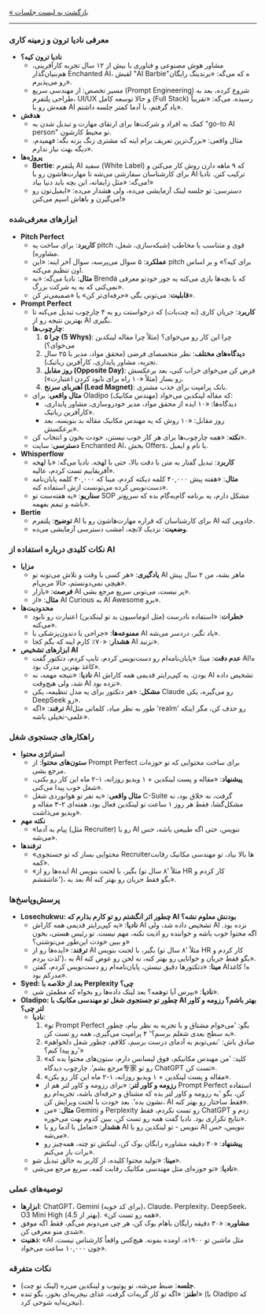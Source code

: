 [« بازگشت به لیست جلسات](../../../../../)

---

### معرفی نادیا ترون و زمینه کاری
- **نادیا ترون کیه؟**  
  - مشاور هوش مصنوعی و فناوری با بیش از ۱۲ سال تجربه کارآفرینی، هم‌بنیان‌گذار Enchanted AI، لقبش "AI Barbie"ه که می‌گه: «برندینگ رایگان رو می‌پذیرم».  
  - مسیر تخصص: از مهندسی سریع (Prompt Engineering) شروع کرده، بعد به طراحی پلتفرم، UI/UX و حالا توسعه کامل (Full Stack) رسیده. می‌گه: «تقریباً همه‌ش رو با AI یاد گرفتم، با آدما کمتر جلسه داشتم».  
- **هدفش**  
  - کمک به افراد و شرکت‌ها برای ارتقای مهارت و تبدیل شدن به "go-to AI person" تو محیط کارشون.  
  - مثال واقعی: «بزرگ‌ترین تعریف برام اینه که مشتری زنگ بزنه بگه: فهمیدم، دیگه بهت نیاز ندارم».  
- **پروژه‌ها**  
  - **Bertie**: پلتفرم AI سفید (White Label) که ۹ ماهه دارن روش کار می‌کنن و برای کارشناسان سفارشی می‌شه تا مهارت‌هاشون رو با AI ترکیب کنن. نادیا می‌گه: «مثل زایمانه، این بچه باید دنیا بیاد!»  
  - دسترسی: تو جلسه لینک آزمایشی می‌ده، ولی هشدار می‌ده: «ایمیل‌تون رو می‌گیرن و باهاش اسپم می‌کنن!»  

### ابزارهای معرفی‌شده
- **Pitch Perfect**  
  - **کاربرد**: برای ساخت یه pitch قوی و متناسب با مخاطب (شبکه‌سازی، شغل، مشاوره).  
  - **عملکرد**: ۵ سوال می‌پرسه، سوال آخر اینه: «این pitch برای کیه؟» و بر اساس اون تنظیم می‌کنه.  
  - **مثال**: نادیا می‌گه: «به Brenda که با بچه‌ها بازی می‌کنه یه جور خودتو معرفی نمی‌کنی که به یه شرکت بزرگ».  
  - **قابلیت**: می‌تونی بگی «حرفه‌ای‌تر کن» یا «صمیمی‌تر کن».  
- **Prompt Perfect**  
  - **کاربرد**: جریان کاری (نه چت‌بات) که درخواستت رو به ۴ چارچوب تبدیل می‌کنه تا بهترین نتیجه رو از AI بگیری.  
  - **چارچوب‌ها**:  
    1. **۵ چرا (5 Whys)**: چرا این کار رو می‌خوای؟ (مثلاً چرا مقاله لینکدین می‌خوای؟)  
    2. **دیدگاه‌های مختلف**: نظر متخصصای فرضی (محقق مواد، مدیر با ۲۵ سال تجربه، مشاور پایداری، کارآفرین رباتیک).  
    3. **روز مقابل (Opposite Day)**: فرض کن می‌خوای خراب کنی، بعد برعکسش رو بساز (مثلاً «۱۰ راه برای نابود کردن اعتبارت»).  
    4. **آهنربای سرنخ (Lead Magnet)**: بانک پرامپت برای جذب مشتری.  
  - **مثال واقعی**: برای Oladipo (مهندس مکانیک) که مقاله لینکدین می‌خواد:  
    - دیدگاه‌ها: «۱۰ ایده از محقق مواد، مدیر خودروسازی، مشاور پایداری، کارآفرین رباتیک».  
    - روز مقابل: «۱۰ روش که یه مهندس مکانیک مقاله بد بنویسه، بعد برعکسش».  
  - **نکته**: «همه چارچوب‌ها برای هر کار خوب نیستن، خودت بخون و انتخاب کن».  
  - **دسترسی**: سایت Enchanted AI، بخش Offers، با نام و ایمیل.  
- **Whisperflow**  
  - **کاربرد**: تبدیل گفتار به متن با دقت بالا، حتی با لهجه. نادیا می‌گه: «با لهجه آفریقاییم تست کردم، عالیه».  
  - **مثال**: «هفته پیش ۴۰,۰۰۰ کلمه دیکته کردم، مینا که ۳۰,۰۰۰ کلمه پایان‌نامه دست‌نویس کرده می‌تونست ازش استفاده کنه».  
  - **سناریو**: «یه هفته‌ست تو SOP مشکل دارم، یه برنامه گام‌به‌گام بده که سریع‌تر باشه و تیمم بفهمه».  
- **Bertie**  
  - **توضیح**: پلتفرم AI برای کارشناسان که قراره مهارت‌هاشون رو با AI جادویی کنه.  
  - **وضعیت**: نزدیک لانچه، امشب دسترسی آزمایشی می‌ده.  

### نکات کلیدی درباره استفاده از AI
- **مزایا**  
  - **یادگیری**: «هر کسی با وقت و تلاش می‌تونه تو AI ماهر بشه، من ۲ سال پیش هیچی نمی‌دونستم، حالا مربی‌ام».  
  - **فرصت**: «بازار AI پر نیست، می‌تونی سریع مرجع بشی».  
  - **مثال**: «از AI Curious به AI Awesome برو».  
- **محدودیت‌ها**  
  - **خطرات**: «استفاده نادرست (مثل اتوماسیون بد تو لینکدین) اعتبارت رو نابود می‌کنه».  
  - **ممنوعه‌ها**: «جراحی یا دندون‌پزشکی با AI یاد نگیر، دردسر می‌شه».  
  - **هشدار**: «۷۰٪ کارم اینه که بگم کجا AI نزنید».  
- **ابزارهای تشخیص AI**  
  - **عدم دقت**: مینا: «پایان‌نامه‌ام رو دست‌نویس کردم، تایپ کردم، دتکتور گفت AIه! کاغذ بهترین مدرک بود».  
  - **نادیا**: «نتیجه مهمه، نه AI بودن. یه کپی‌رایتر قدیمی همه کاراش AI تشخیص داده شد، ولی هیچ‌وقت AI نزده بود».  
  - **مشکل**: «هر دتکتور برای یه مدل تنظیمه، یکی Claude رو می‌گیره، یکی DeepSeek رو».  
  - **ترفند**: «اگه AI‌طور به نظر میاد، کلماتی مثل 'realm' رو حذف کن، مگر اینکه علمی-تخیلی باشه».  

### راهکارهای جستجوی شغل
- **استراتژی محتوا**  
  - **ستون‌های محتوا**: از Prompt Perfect برای ساخت محتوایی که تو حوزه‌ات مرجع بشی.  
  - **پیشنهاد**: «مقاله و پست لینکدین + ۱ ویدیو روزانه، ۱-۲ ماه این کار رو بکنی، شغل خوب پیدا می‌کنی».  
  - **مثال واقعی**: «یه نفر تو هوانوردی شغل C-Suite گرفت، نه خلاق بود، نه مشکل‌گشا، فقط هر روز ۱ ساعت تو لینکدین فعال بود، هفته‌ای ۲-۳ مقاله و ویدیو می‌ذاشت».  
- **نکته مهم**  
  - «پیام به آدما (مثل Recruiter) رو با AI ننویس، حتی اگه طبیعی باشه، حس می‌شه».  
- **ترفندها**  
  - «محتوایی بساز که تو جستجوی Recruiterها بالا بیاد، تو مهندسی مکانیک رقابت کمه».  
  - «ایده‌ها رو از AI بگیر، با لحنت بنویس (مثلاً '۸ سال تو HR کار کردم و عاشقشم')، بعد به AI بگو فقط جریان رو بهتر کنه».  

### پرسش‌و‌پاسخ‌ها
- **Losechukwu: چطور اثر انگشتم رو تو کارم بذارم که AI بودنش معلوم نشه؟**  
  - **نادیا**: «یه کپی‌رایتر قدیمی همه کاراش AI تشخیص داده شد، ولی AI نزده بود. اگه محتوا خوب باشه و خواننده رو اذیت نکنه، مهم نیست. تو رئیس هستی، بخون و ببین خودت این‌طور می‌نوشتی؟»  
  - **ترفند**: «ایده‌ها رو از AI بگیر، با لحنت بنویس (مثلاً '۸ سال تو HR کار کردم و لذت بردم')، به AI بگو فقط جریان و خوانایی رو بهتر کنه، نه لحن رو عوض کنه».  
  - **مینا**: «دتکتورها دقیق نیستن، پایان‌نامه‌ام رو دست‌نویس کردم، گفتن AIه! کاغذ مدرکم بود».  
- **Syed: بعد از خلاصه با Perplexity چی؟**  
  - **نادیا**: «بپرس آیا توهمه؟ بعد لینک داده‌ها رو بخواه که مطمئن شی».  
- **Oladipo: چطور تو جستجوی شغل تو مهندسی مکانیک با AI بهتر باشم؟ رزومه و کاور لتر چی؟**  
  - **نادیا**:  
    1. «تو Prompt Perfect بگو: 'می‌خوام مشتاق و با تجربه به نظر بیام، چطور به سطح بعدی شغلم برسم؟' ۴ پرامپت می‌گیری، همه رو تست کن».  
    2. «صادق باش: 'نمی‌تونم به آدمای درست برسم، کلافم، چطور شغل دلخواهم رو پیدا کنم؟'»  
    3. «کلید: 'من مهندس مکانیکم، فوق لیسانس دارم، ستون‌های محتوا بده که مرجع بشم'. چارچوب دیدگاه专家 رو تو ChatGPT تست کن».  
    4. «مقاله و پست لینکدین + ۱ ویدیو روزانه، ۱-۲ ماه این کار رو بکن».  
    - **رزومه و کاور لتر**: «برای رزومه و کاور لتر هم از Prompt Perfect استفاده کن، بگو 'یه رزومه و کاور لتر بده که مشتاق و حرفه‌ای باشه، تجربه‌ام رو نشون بده'. بعد خودت با لحنت ویرایش کن، AI فقط ساختار رو بهتر کنه».  
    - **مثال**: «من Gemini و Perplexity رو تست نکردم، فقط ChatGPT زدم و نتایج تکراری بود. نادیا گفت همه رو تست کن، ببین کدوم بهت می‌خوره».  
    - **هشدار**: «تعامل با آدما رو با AI ننویس - تو لینکدین رو با AI ننویس، حس می‌شه».  
    - **پیشنهاد**: «۳۰ دقیقه مشاوره رایگان بوک کن، لینکش تو چته، همه‌چیز رو برات باز می‌کنم».  
  - **مینا**: «تولید محتوا کلیده، از کاربر به خالق تبدیل شو».  
  - **نادیا**: «تو حوزه‌ای مثل مهندسی مکانیک رقابت کمه، سریع مرجع می‌شی».  

### توصیه‌های عملی
- **ابزارها**: ChatGPT، Gemini (برای کد خوبه)، Claude، Perplexity، DeepSeek، O3 Mini High (بهتر از 4.5). «همه رو تست کن».  
- **مشاوره**: «۳۰ دقیقه رایگان باهام بوک کن، هر چی می‌دونم می‌گم، فقط اگه موفق شدی منو معرفی کن».  
- **ذهنیت**: «AI مثل ماشین تو ۱۹۰۰ه، اومده بمونه. هیچ‌کس واقعاً کارشناس نیست، چون ۱۰,۰۰۰ ساعت می‌خواد».  

### نکات متفرقه
- **جلسه**: ضبط می‌شه، تو یوتیوب و لینکدین می‌ره (لینک تو چت).  
- **طنز**: «اگه تو کار گریه‌ات گرفت، غذای نیجریه‌ای بخور، بگو تنده!» (با Oladipo که نیجریه‌ایه شوخی کرد).  
